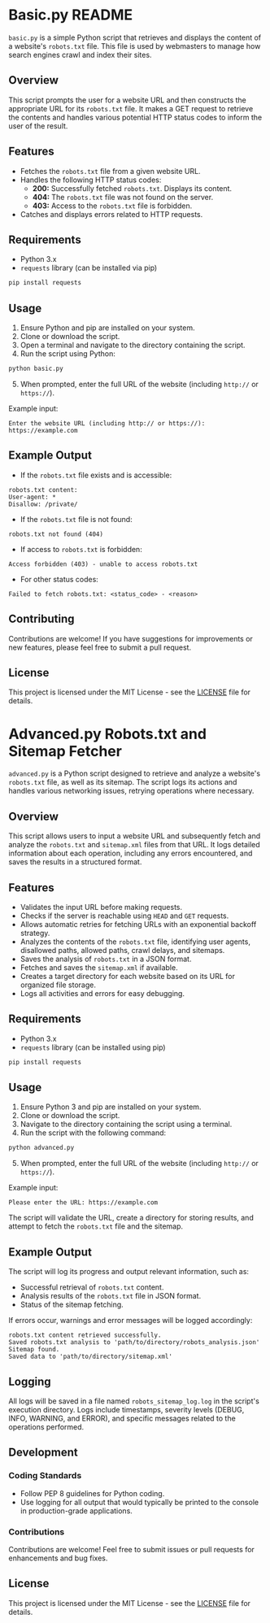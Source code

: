 # Basic.py README

`basic.py` is a simple Python script that retrieves and displays the content of a website's `robots.txt` file. This file is used by webmasters to manage how search engines crawl and index their sites.

## Overview

This script prompts the user for a website URL and then constructs the appropriate URL for its `robots.txt` file. It makes a GET request to retrieve the contents and handles various potential HTTP status codes to inform the user of the result.

## Features

- Fetches the `robots.txt` file from a given website URL.
- Handles the following HTTP status codes:
  - **200:** Successfully fetched `robots.txt`. Displays its content.
  - **404:** The `robots.txt` file was not found on the server.
  - **403:** Access to the `robots.txt` file is forbidden.
- Catches and displays errors related to HTTP requests.

## Requirements

- Python 3.x
- `requests` library (can be installed via pip)

```bash
pip install requests
```

## Usage

1. Ensure Python and pip are installed on your system.
2. Clone or download the script.
3. Open a terminal and navigate to the directory containing the script.
4. Run the script using Python:

```bash
python basic.py
```

5. When prompted, enter the full URL of the website (including `http://` or `https://`).

Example input: 

```
Enter the website URL (including http:// or https://): https://example.com
```

## Example Output

- If the `robots.txt` file exists and is accessible:

```
robots.txt content:
User-agent: *
Disallow: /private/
```

- If the `robots.txt` file is not found:

```
robots.txt not found (404)
```

- If access to `robots.txt` is forbidden:

```
Access forbidden (403) - unable to access robots.txt
```

- For other status codes:

```
Failed to fetch robots.txt: <status_code> - <reason>
```

## Contributing

Contributions are welcome! If you have suggestions for improvements or new features, please feel free to submit a pull request.

## License

This project is licensed under the MIT License - see the [LICENSE](LICENSE) file for details.


# Advanced.py Robots.txt and Sitemap Fetcher

`advanced.py` is a Python script designed to retrieve and analyze a website's `robots.txt` file, as well as its sitemap. The script logs its actions and handles various networking issues, retrying operations where necessary.

## Overview

This script allows users to input a website URL and subsequently fetch and analyze the `robots.txt` and `sitemap.xml` files from that URL. It logs detailed information about each operation, including any errors encountered, and saves the results in a structured format.

## Features

- Validates the input URL before making requests.
- Checks if the server is reachable using `HEAD` and `GET` requests.
- Allows automatic retries for fetching URLs with an exponential backoff strategy.
- Analyzes the contents of the `robots.txt` file, identifying user agents, disallowed paths, allowed paths, crawl delays, and sitemaps.
- Saves the analysis of `robots.txt` in a JSON format.
- Fetches and saves the `sitemap.xml` if available.
- Creates a target directory for each website based on its URL for organized file storage.
- Logs all activities and errors for easy debugging.

## Requirements

- Python 3.x
- `requests` library (can be installed using pip)

```bash
pip install requests
```

## Usage

1. Ensure Python 3 and pip are installed on your system.
2. Clone or download the script.
3. Navigate to the directory containing the script using a terminal.
4. Run the script with the following command:

```bash
python advanced.py
```

5. When prompted, enter the full URL of the website (including `http://` or `https://`).

Example input:

```
Please enter the URL: https://example.com
```

The script will validate the URL, create a directory for storing results, and attempt to fetch the `robots.txt` file and the sitemap.

## Example Output

The script will log its progress and output relevant information, such as:

- Successful retrieval of `robots.txt` content.
- Analysis results of the `robots.txt` file in JSON format.
- Status of the sitemap fetching.

If errors occur, warnings and error messages will be logged accordingly:

```
robots.txt content retrieved successfully.
Saved robots.txt analysis to 'path/to/directory/robots_analysis.json'
Sitemap found.
Saved data to 'path/to/directory/sitemap.xml'
```

## Logging

All logs will be saved in a file named `robots_sitemap_log.log` in the script's execution directory. Logs include timestamps, severity levels (DEBUG, INFO, WARNING, and ERROR), and specific messages related to the operations performed.

## Development

### Coding Standards

- Follow PEP 8 guidelines for Python coding.
- Use logging for all output that would typically be printed to the console in production-grade applications.

### Contributions

Contributions are welcome! Feel free to submit issues or pull requests for enhancements and bug fixes.

## License

This project is licensed under the MIT License - see the [LICENSE](LICENSE) file for details.
